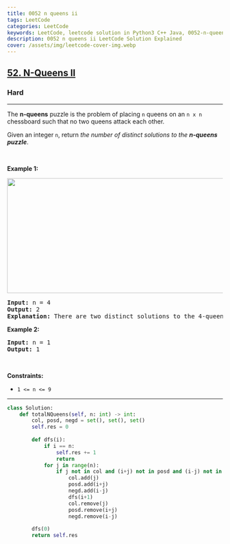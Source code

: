 ```yaml
---
title: 0052 n queens ii
tags: LeetCode
categories: LeetCode
keywords: LeetCode, leetcode solution in Python3 C++ Java, 0052-n-queens-ii solution
description: 0052 n queens ii LeetCode Solution Explained
cover: /assets/img/leetcode-cover-img.webp
---
```



<h2><a href="https://leetcode.com/problems/n-queens-ii/">52. N-Queens II</a></h2><h3>Hard</h3><hr><div><p>The <strong>n-queens</strong> puzzle is the problem of placing <code>n</code> queens on an <code>n x n</code> chessboard such that no two queens attack each other.</p>

<p>Given an integer <code>n</code>, return <em>the number of distinct solutions to the&nbsp;<strong>n-queens puzzle</strong></em>.</p>

<p>&nbsp;</p>
<p><strong class="example">Example 1:</strong></p>
<img alt="" src="https://assets.leetcode.com/uploads/2020/11/13/queens.jpg" style="width: 600px; height: 268px;">
<pre><strong>Input:</strong> n = 4
<strong>Output:</strong> 2
<strong>Explanation:</strong> There are two distinct solutions to the 4-queens puzzle as shown.
</pre>

<p><strong class="example">Example 2:</strong></p>

<pre><strong>Input:</strong> n = 1
<strong>Output:</strong> 1
</pre>

<p>&nbsp;</p>
<p><strong>Constraints:</strong></p>

<ul>
	<li><code>1 &lt;= n &lt;= 9</code></li>
</ul>
</div>

---




```python
class Solution:
    def totalNQueens(self, n: int) -> int:
        col, posd, negd = set(), set(), set()
        self.res = 0
        
        def dfs(i):
            if i == n: 
                self.res += 1
                return
            for j in range(n):
                if j not in col and (i+j) not in posd and (i-j) not in negd:
                    col.add(j)
                    posd.add(i+j)
                    negd.add(i-j)
                    dfs(i+1)
                    col.remove(j)
                    posd.remove(i+j)
                    negd.remove(i-j)
        
        dfs(0)
        return self.res
```
